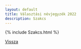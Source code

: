 ```yaml
---
layout: default
title: Választási névjegyzék 2022
description: Szakcs
---
```


{% include Szakcs.html %}

[Vissza](./)